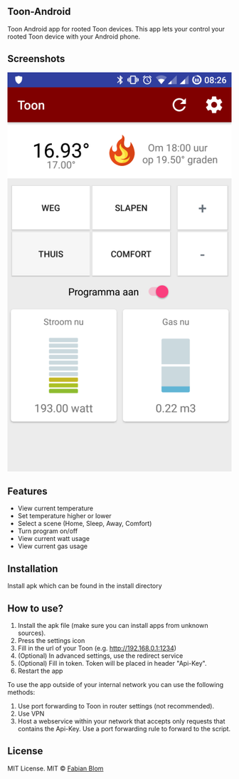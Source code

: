 ﻿## Toon-Android
Toon Android app for rooted Toon devices. This app lets your control your rooted Toon device with your Android phone.

## Screenshots
![Alt text](/screenshots/screenshot1.png?raw=true "Screenshot 1")

## Features
- View current temperature
- Set temperature higher or lower
- Select a scene (Home, Sleep, Away, Comfort)
- Turn program on/off
- View current watt usage
- View current gas usage

## Installation
Install apk which can be found in the install directory

## How to use?
1. Install the apk file (make sure you can install apps from unknown sources). 
2. Press the settings icon
3. Fill in the url of your Toon (e.g. http://192.168.0.1:1234)
4. (Optional) In advanced settings, use the redirect service
5. (Optional) Fill in token. Token will be placed in header "Api-Key".
6. Restart the app

To use the app outside of your internal network you can use the following methods:
1. Use port forwarding to Toon in router settings (not recommended).
2. Use VPN
3. Host a webservice within your network that accepts only requests that contains the Api-Key. Use a port forwarding rule to forward to the script.

## License
MIT License. 
MIT © [Fabian Blom]()
